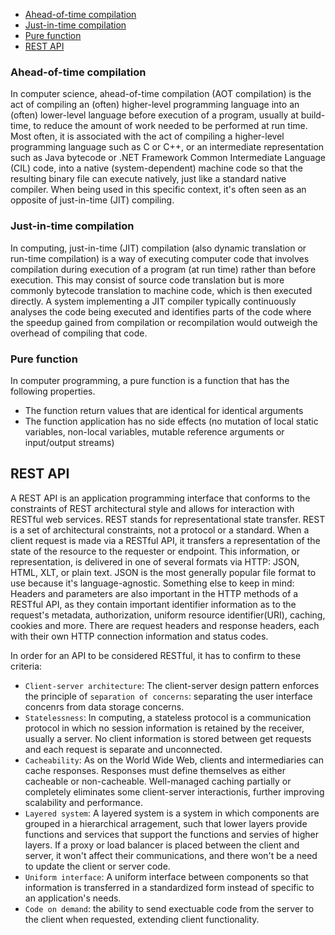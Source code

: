 - [Ahead-of-time compilation](#ahead-of-time-compilation)
- [Just-in-time compilation](#just-in-time-compilation)
- [Pure function](#pure-function)
- [REST API](#rest-api)

### Ahead-of-time compilation
In computer science, ahead-of-time compilation (AOT compilation) is the act of compiling an (often) higher-level programming language into an (often) lower-level language before execution of a program, usually at build-time, to reduce the amount of work needed to be performed at run time.
Most often, it is associated with the act of compiling a higher-level programming language such as C or C++, or an intermediate representation such as Java bytecode or .NET Framework Common Intermediate Language (CIL) code, into a native (system-dependent) machine code so that the resulting binary file can execute natively, just like a standard native compiler.
When being used in this specific context, it's often seen as an opposite of just-in-time (JIT) compiling.

### Just-in-time compilation
In computing, just-in-time (JIT) compilation (also dynamic translation or run-time compilation) is a way of executing computer code that involves compilation during execution of a program (at run time) rather than before execution.
This may consist of source code translation but is more commonly bytecode translation to machine code, which is then executed directly. 
A system implementing a JIT compiler typically continuously analyses the code being executed and identifies parts of the code where the speedup gained from compilation or recompilation would outweigh the overhead of compiling that code.

### Pure function
In computer programming, a pure function is a function that has the following properties.
-	The function return values that are identical for identical arguments
-	The function application has no side effects (no mutation of local static variables, non-local variables, mutable reference arguments or input/output streams)

## REST API
A REST API is an application programming interface that conforms to the constraints of REST architectural style and allows for interaction with RESTful web services. REST stands for representational state transfer.
REST is a set of architectural constraints, not a protocol or a standard. When a client request is made via a RESTful API, it transfers a representation of the state of the resource to the requester or endpoint. This information, or representation, is delivered in one of several formats via HTTP: JSON, HTML, XLT, or plain text. JSON is the most generally popular file format to use because it's language-agnostic.
Something else to keep in mind: Headers and parameters are also important in the HTTP methods of a RESTful API, as they contain important identifier information as to the request's metadata, authorization, uniform resource identifier(URI), caching, cookies and more. There are request headers and response headers, each with their own HTTP connection information and status codes.

In order for an API to be considered RESTful, it has to confirm to these criteria:
- `Client-server architecture`: The client-server design pattern enforces the principle of `separation of concerns`: separating the user interface concenrs from data storage concerns.
- `Statelessness`: In computing, a stateless protocol is a communication protocol in which no session information is retained by the receiver, usually a server. No client information is stored between get requests and each request is separate and unconnected.
- `Cacheability`: As on the World Wide Web, clients and intermediaries can cache responses. Responses must define themselves as either cacheable or non-cacheable. Well-managed caching partially or completely eliminates some client-server interactionis, further improving scalability and performance.
- `Layered system`: A layered system is a system in which components are grouped in a hierarchical arragement, such that lower layers provide functions and services that support the functions and servies of higher layers. If a proxy or load balancer is placed between the client and server, it won't affect their communications, and there won't be a need to update the client or server code.
- `Uniform interface`: A uniform interface between components so that information is transferred in a standardized form instead of specific to an application's needs.
- `Code on demand`: the ability to send exectuable code from the server to the client when requested, extending client functionality.
